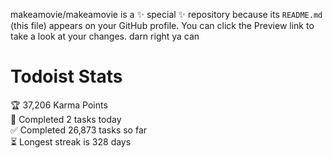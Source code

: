 makeamovie/makeamovie is a ✨ special ✨ repository because its `README.md` (this file) appears on your GitHub profile.
You can click the Preview link to take a look at your changes. darn right ya can

# Todoist Stats

<!-- TODO-IST:START -->
🏆  37,206 Karma Points           
🌸  Completed 2 tasks today           
✅  Completed 26,873 tasks so far           
⏳  Longest streak is 328 days
<!-- TODO-IST:END -->